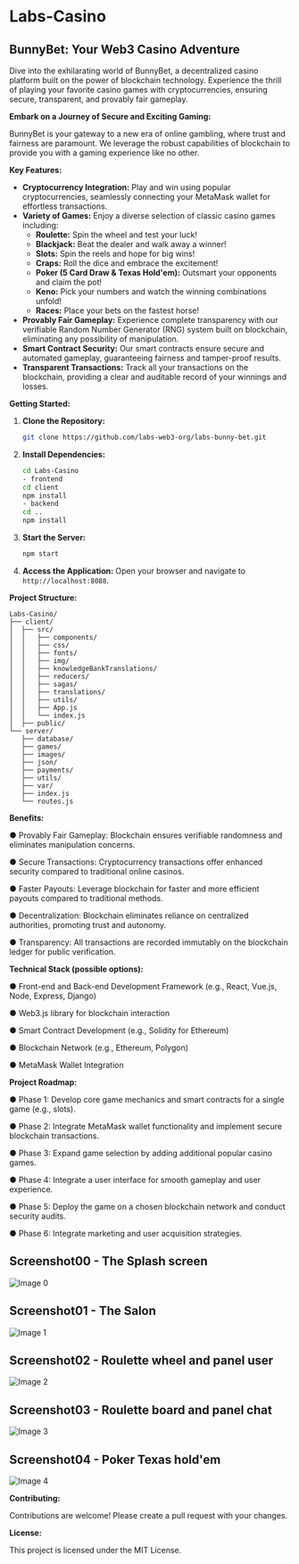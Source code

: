 # Labs-Casino

## BunnyBet: Your Web3 Casino Adventure

Dive into the exhilarating world of BunnyBet, a decentralized casino platform built on the power of blockchain technology.  Experience the thrill of playing your favorite casino games with cryptocurrencies, ensuring secure, transparent, and provably fair gameplay.

**Embark on a Journey of Secure and Exciting Gaming:**

BunnyBet is your gateway to a new era of online gambling, where trust and fairness are paramount.  We leverage the robust capabilities of blockchain to provide you with a gaming experience like no other.

**Key Features:**

* **Cryptocurrency Integration:** Play and win using popular cryptocurrencies, seamlessly connecting your MetaMask wallet for effortless transactions.
* **Variety of Games:** Enjoy a diverse selection of classic casino games including:
    * **Roulette:** Spin the wheel and test your luck!
    * **Blackjack:**  Beat the dealer and walk away a winner!
    * **Slots:** Spin the reels and hope for big wins!
    * **Craps:** Roll the dice and embrace the excitement!
    * **Poker (5 Card Draw & Texas Hold'em):** Outsmart your opponents and claim the pot!
    * **Keno:**  Pick your numbers and watch the winning combinations unfold!
    * **Races:**  Place your bets on the fastest horse!
* **Provably Fair Gameplay:** Experience complete transparency with our verifiable Random Number Generator (RNG) system built on blockchain, eliminating any possibility of manipulation.
* **Smart Contract Security:** Our smart contracts ensure secure and automated gameplay, guaranteeing fairness and tamper-proof results.
* **Transparent Transactions:** Track all your transactions on the blockchain, providing a clear and auditable record of your winnings and losses.


**Getting Started:**

1. **Clone the Repository:**

   ```bash
   git clone https://github.com/labs-web3-org/labs-bunny-bet.git
   ```

2. **Install Dependencies:**

   ```bash
   cd Labs-Casino
   - frontend
   cd client
   npm install
   - backend
   cd ..
   npm install
   ```

4. **Start the Server:**

   ```bash
   npm start
   ```

5. **Access the Application:**
   Open your browser and navigate to `http://localhost:8088`.

**Project Structure:**

```
Labs-Casino/
├── client/
│  ├── src/
│  │   ├── components/
│  │   ├── css/
│  │   ├── fonts/
│  │   ├── img/
│  │   ├── knowledgeBankTranslations/
│  │   ├── reducers/
│  │   ├── sagas/
│  │   ├── translations/
│  │   ├── utils/
│  │   ├── App.js
│  │   └── index.js
│  ├── public/
└── server/
   ├── database/
   ├── games/
   ├── images/
   ├── json/
   ├── payments/
   ├── utils/
   ├── var/
   ├── index.js
   └── routes.js
```

**Benefits:**

  ●	Provably Fair Gameplay: Blockchain ensures verifiable randomness and eliminates manipulation concerns.
  
  ●	Secure Transactions: Cryptocurrency transactions offer enhanced security compared to traditional online casinos.
  
  ●	Faster Payouts: Leverage blockchain for faster and more efficient payouts compared to traditional methods.
  
  ●	Decentralization: Blockchain eliminates reliance on centralized authorities, promoting trust and autonomy.
  
  ●	Transparency: All transactions are recorded immutably on the blockchain ledger for public verification.
  

**Technical Stack (possible options):**

  ●	Front-end and Back-end Development Framework (e.g., React, Vue.js, Node, Express, Django)
  
  ●	Web3.js library for blockchain interaction
  
  ●	Smart Contract Development (e.g., Solidity for Ethereum)
  
  ●	Blockchain Network (e.g., Ethereum, Polygon)
  
  ●	MetaMask Wallet Integration


**Project Roadmap:**

  ●	Phase 1: Develop core game mechanics and smart contracts for a single game (e.g., slots).
  
  ●	Phase 2: Integrate MetaMask wallet functionality and implement secure blockchain transactions.
  
  ●	Phase 3: Expand game selection by adding additional popular casino games.
  
  ●	Phase 4: Integrate a user interface for smooth gameplay and user experience.
  
  ●	Phase 5: Deploy the game on a chosen blockchain network and conduct security audits.
  
  ●	Phase 6: Integrate marketing and user acquisition strategies.


## Screenshot00 - The Splash screen
![Image 0](./server/images/00.png)

## Screenshot01 - The Salon
![Image 1](./server/images/01.png)

## Screenshot02 - Roulette wheel and panel user
![Image 2](./server/images/02.png)

## Screenshot03 - Roulette board and panel chat
![Image 3](./server/images/03.png)

## Screenshot04 - Poker Texas hold'em
![Image 4](./server/images/04.png)




**Contributing:**

Contributions are welcome! Please create a pull request with your changes.

**License:**

This project is licensed under the MIT License.